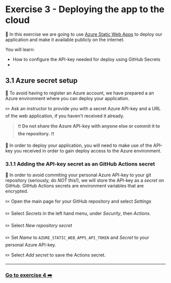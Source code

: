 # Exercise 3 - Deploying the app to the cloud

:book: In this exercise we are going to use [Azure Static Web Apps](https://azure.microsoft.com/en-us/products/app-service/static) to deploy our application and make it available publicly on the internet.

You will learn:
- How to configure the API-key needed for deploy using GitHub Secrets
- 

## 3.1 Azure secret setup

:book: To avoid having to register an Azure account, we have prepared a an Azure environment where you can deploy your application.

:pencil2: Ask an instructor to provide you with a secret Azure API-key and a URL of the web application, if you haven't received it already.

> :exclamation::exclamation: **Do not share the Azure API-key with anyone else or commit it to the repository.**  :exclamation::exclamation:

 :book: In order to deploy your application, you will need to make use of the API-key you received in order to gain deploy access to the Azure environment.

### 3.1.1 Adding the API-key secret as an GitHub Actions secret

:book: In order to avoid commiting your personal Azure API-key to your git repository (seriously, do _NOT_ this!), we will store the API-key as a _secret_ on GitHub. GitHub Actions secrets are environment variables that are encrypted.

:pencil2: Open the main page for your GitHub repository and select _Settings_

:pencil2: Select _Secrets_ in the left hand menu, under _Security_, then _Actions_.

:pencil2: Select _New repository secret_

:pencil2: Set _Name_ to `AZURE_STATIC_WEB_APPS_API_TOKEN` and _Secret_ to your personal Azure API-key.

:pencil2: Select _Add secret_ to save the Actions secret.
___

### [Go to exercise 4 :arrow_right:](../exercise-4/README.md)
